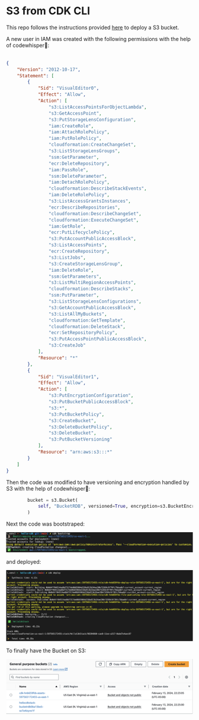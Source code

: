 # S3 from CDK CLI

This repo follows the instructions provided [here](https://docs.aws.amazon.com/cdk/v2/guide/hello_world.html) to deploy a S3 bucket.

A new user in IAM was created with the following permissions with the help of codewhisper🤖:

```json

{
	"Version": "2012-10-17",
	"Statement": [
		{
			"Sid": "VisualEditor0",
			"Effect": "Allow",
			"Action": [
				"s3:ListAccessPointsForObjectLambda",
				"s3:GetAccessPoint",
				"s3:PutStorageLensConfiguration",
				"iam:CreateRole",
				"iam:AttachRolePolicy",
				"iam:PutRolePolicy",
				"cloudformation:CreateChangeSet",
				"s3:ListStorageLensGroups",
				"ssm:GetParameter",
				"ecr:DeleteRepository",
				"iam:PassRole",
				"ssm:DeleteParameter",
				"iam:DetachRolePolicy",
				"cloudformation:DescribeStackEvents",
				"iam:DeleteRolePolicy",
				"s3:ListAccessGrantsInstances",
				"ecr:DescribeRepositories",
				"cloudformation:DescribeChangeSet",
				"cloudformation:ExecuteChangeSet",
				"iam:GetRole",
				"ecr:PutLifecyclePolicy",
				"s3:PutAccountPublicAccessBlock",
				"s3:ListAccessPoints",
				"ecr:CreateRepository",
				"s3:ListJobs",
				"s3:CreateStorageLensGroup",
				"iam:DeleteRole",
				"ssm:GetParameters",
				"s3:ListMultiRegionAccessPoints",
				"cloudformation:DescribeStacks",
				"ssm:PutParameter",
				"s3:ListStorageLensConfigurations",
				"s3:GetAccountPublicAccessBlock",
				"s3:ListAllMyBuckets",
				"cloudformation:GetTemplate",
				"cloudformation:DeleteStack",
				"ecr:SetRepositoryPolicy",
				"s3:PutAccessPointPublicAccessBlock",
				"s3:CreateJob"
			],
			"Resource": "*"
		},
		{
			"Sid": "VisualEditor1",
			"Effect": "Allow",
			"Action": [
				"s3:PutEncryptionConfiguration",
				"s3:PutBucketPublicAccessBlock",
				"s3:*",
				"s3:PutBucketPolicy",
				"s3:CreateBucket",
				"s3:DeleteBucketPolicy",
				"s3:DeleteBucket",
				"s3:PutBucketVersioning"
			],
			"Resource": "arn:aws:s3:::*"
		}
	]
}
```

Then the code was modified to have versioning and encryption handled by S3 with the help of codewhisper🤖:

```python
        bucket = s3.Bucket(
            self, "BucketRDB", versioned=True, encryption=s3.BucketEncryption.S3_MANAGED
        )
```
Next the code was bootstraped:

![Bootstraping](static/bootstrap.png)

and deployed:

![Deployment](static/deploy.png)

To finally have the Bucket on S3:

![Buckets](static/buckets.png)